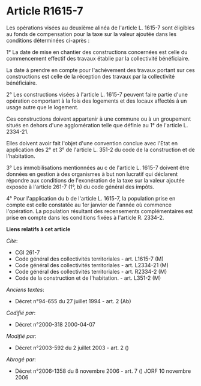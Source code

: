 # Article R1615-7

Les opérations visées au deuxième alinéa de l'article L. 1615-7 sont éligibles au fonds de compensation pour la taxe sur la
valeur ajoutée dans les conditions déterminées ci-après :

1° La date de mise en chantier des constructions concernées est celle du commencement effectif des travaux établie par la
collectivité bénéficiaire.

La date à prendre en compte pour l'achèvement des travaux portant sur ces constructions est celle de la réception des travaux
par la collectivité bénéficiaire.

2° Les constructions visées à l'article L. 1615-7 peuvent faire partie d'une opération comportant à la fois des logements et
des locaux affectés à un usage autre que le logement.

Ces constructions doivent appartenir à une commune ou à un groupement situés en dehors d'une agglomération telle que définie
au 1° de l'article L. 2334-21.

Elles doivent avoir fait l'objet d'une convention conclue avec l'Etat en application des 2° et 3° de l'article L. 351-2 du
code de la construction et de l'habitation.

3° Les immobilisations mentionnées au c de l'article L. 1615-7 doivent être données en gestion à des organismes à but non
lucratif qui déclarent répondre aux conditions de l'exonération de la taxe sur la valeur ajoutée exposée à l'article 261-7
(1°, b) du code général des impôts.

4° Pour l'application du b de l'article L. 1615-7, la population prise en compte est celle constatée au 1er janvier de
l'année où commence l'opération. La population résultant des recensements complémentaires est prise en compte dans les
conditions fixées à l'article R. 2334-2.

**Liens relatifs à cet article**

_Cite_:

  - CGI 261-7
  - Code général des collectivités territoriales - art. L1615-7 (M)
  - Code général des collectivités territoriales - art. L2334-21 (M)
  - Code général des collectivités territoriales - art. R2334-2 (M)
  - Code de la construction et de l'habitation. - art. L351-2 (M)

_Anciens textes_:

  - Décret n°94-655 du 27 juillet 1994 - art. 2 (Ab)

_Codifié par_:

  - Décret n°2000-318 2000-04-07

_Modifié par_:

  - Décret n°2003-592 du 2 juillet 2003 - art. 2 ()

_Abrogé par_:

  - Décret n°2006-1358 du 8 novembre 2006 - art. 7 () JORF 10 novembre 2006
